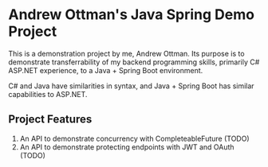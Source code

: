 # Andrew Ottman's Java Spring Demo Project

This is a demonstration project by me, Andrew Ottman. Its purpose is to demonstrate transferrability of my backend programming skills, primarily C# ASP.NET experience, to a Java + Spring Boot environment.

C# and Java have similarities in syntax, and Java + Spring Boot has similar capabilities to ASP.NET.

## Project Features

1. An API to demonstrate concurrency with CompleteableFuture (TODO)
2. An API to demonstrate protecting endpoints with JWT and OAuth (TODO)

